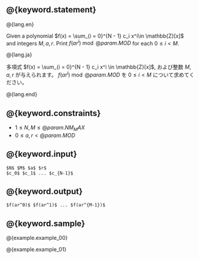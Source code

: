 ## @{keyword.statement}

@{lang.en}

Given a polynomial $f(x) = \sum_{i = 0}^{N - 1} c_i x^i\in \mathbb{Z}[x]$ and integers $M, a, r$. 
Print $f(ar^i) \bmod @{param.MOD}$ for each $0\leq i < M$.

@{lang.ja}

多項式 $f(x) = \sum_{i = 0}^{N - 1} c_i x^i \in \mathbb{Z}[x]$, および整数 $M, a, r$ が与えられます。
$f(ar^i) \bmod @{param.MOD}$ を $0\leq i < M$ について求めてください。

@{lang.end}

## @{keyword.constraints}

- $1 \leq N, M \leq @{param.NM_MAX}$
- $0 \leq a, r < @{param.MOD}$

## @{keyword.input}

```
$N$ $M$ $a$ $r$
$c_0$ $c_1$ ... $c_{N-1}$
```

## @{keyword.output}

```
$f(ar^0)$ $f(ar^1)$ ... $f(ar^{M-1})$
```

## @{keyword.sample}

@{example.example_00}

@{example.example_01}
